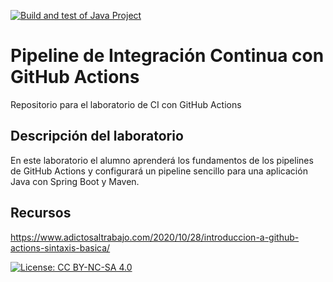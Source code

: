 [![Build and test of Java Project](https://github.com/ETSISI-EMS/ems2023_lab_1_3_ci_github_actions-albadeloma/actions/workflows/main1.yml/badge.svg)](https://github.com/ETSISI-EMS/ems2023_lab_1_3_ci_github_actions-albadeloma/actions/workflows/main1.yml)

# Pipeline de Integración Continua con GitHub Actions

Repositorio para el laboratorio de CI con GitHub Actions

## Descripción del laboratorio

En este laboratorio el alumno aprenderá los fundamentos de los pipelines de GitHub Actions y configurará un pipeline
sencillo para una aplicación Java con Spring Boot y Maven. 

## Recursos
https://www.adictosaltrabajo.com/2020/10/28/introduccion-a-github-actions-sintaxis-basica/

[![License: CC BY-NC-SA 4.0](https://img.shields.io/badge/License-CC_BY--NC--SA_4.0-lightgrey.svg)](https://creativecommons.org/licenses/by-nc-sa/4.0/)
